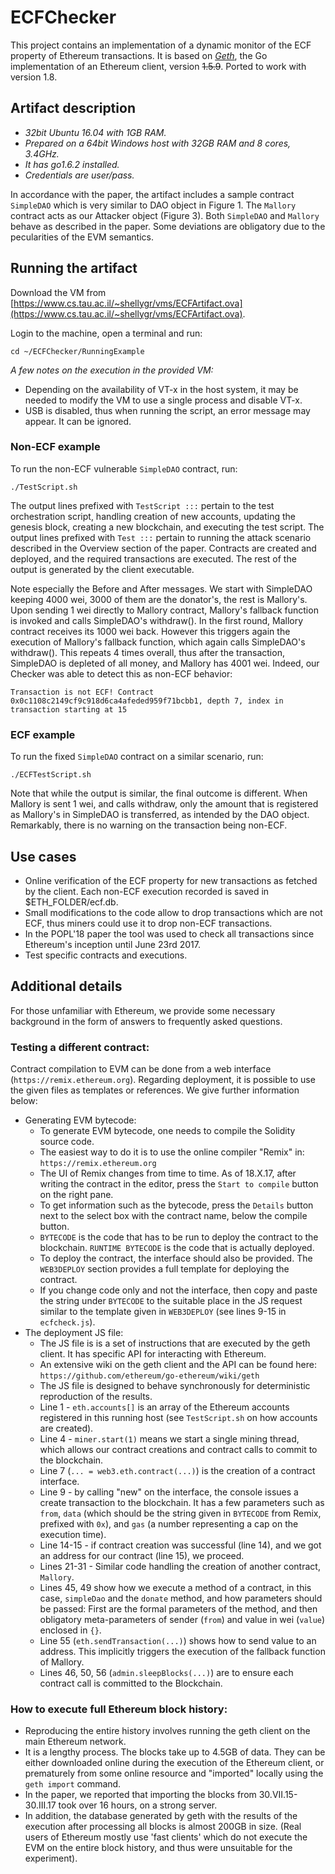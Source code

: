 # ECFChecker

This project contains an implementation of a dynamic monitor of the ECF property of Ethereum transactions.
It is based on _[Geth](https://github.com/ethereum/go-ethereum)_, the Go implementation of an Ethereum client, version ~~1.5.9~~. Ported to work with version 1.8.

## Artifact description
+ _32bit Ubuntu 16.04 with 1GB RAM._
+ _Prepared on a 64bit Windows host with 32GB RAM and 8 cores, 3.4GHz._
+ _It has go1.6.2 installed._
+ _Credentials are user/pass._

In accordance with the paper, the artifact includes a sample contract ```SimpleDAO``` which is very similar to DAO object in Figure 1.
The ```Mallory``` contract acts as our Attacker object (Figure 3).
Both ```SimpleDAO``` and ```Mallory``` behave as described in the paper. Some deviations are obligatory due to the pecularities of the EVM semantics.

## Running the artifact
Download the VM from [https://www.cs.tau.ac.il/~shellygr/vms/ECFArtifact.ova](https://www.cs.tau.ac.il/~shellygr/vms/ECFArtifact.ova).

Login to the machine, open a terminal and run:

	cd ~/ECFChecker/RunningExample

*A few notes on the execution in the provided VM:*
+ Depending on the availability of VT-x in the host system, it may be needed to modify the VM to use a single process and disable VT-x.
+ USB is disabled, thus when running the script, an error message may appear. It can be ignored.


### Non-ECF example
To run the non-ECF vulnerable ```SimpleDAO``` contract, run:

	./TestScript.sh

The output lines prefixed with ```TestScript :::``` pertain to the test orchestration script, handling creation of new accounts, updating the genesis block, creating a new blockchain, and executing the test script.
The output lines prefixed with ```Test :::``` pertain to running the attack scenario described in the Overview section of the paper. Contracts are created and deployed, and the required transactions are executed.
The rest of the output is generated by the client executable.

Note especially the Before and After messages.
We start with SimpleDAO keeping 4000 wei, 3000 of them are the donator's, the rest is Mallory's. 
Upon sending 1 wei directly to Mallory contract, Mallory's fallback function is invoked and calls SimpleDAO's withdraw(). 
In the first round, Mallory contract receives its 1000 wei back. 
However this triggers again the execution of Mallory's fallback function, which again calls SimpleDAO's withdraw(). 
This repeats 4 times overall, thus after the transaction, SimpleDAO is depleted of all money, and Mallory has 4001 wei.
Indeed, our Checker was able to detect this as non-ECF behavior:

	Transaction is not ECF! Contract 0x0c1108c2149cf9c918d6ca4afeded959f71bcbb1, depth 7, index in transaction starting at 15


### ECF example
To run the fixed ```SimpleDAO``` contract on a similar scenario, run:

	./ECFTestScript.sh

Note that while the output is similar, the final outcome is different.
When Mallory is sent 1 wei, and calls withdraw, only the amount that is registered as Mallory's in SimpleDAO is transferred, as intended by the DAO object.
Remarkably, there is no warning on the transaction being non-ECF.


## Use cases
 - Online verification of the ECF property for new transactions as fetched by the client. Each non-ECF execution recorded is saved in $ETH_FOLDER/ecf.db.
 - Small modifications to the code allow to drop transactions which are not ECF, thus miners could use it to drop non-ECF transactions.
 - In the POPL'18 paper the tool was used to check all transactions since Ethereum's inception until June 23rd 2017.
 - Test specific contracts and executions.
 
 ## Additional details
For those unfamiliar with Ethereum, we provide some necessary background in the form of answers to frequently asked questions. 

### Testing a different contract:
Contract compilation to EVM can be done from a web interface (```https://remix.ethereum.org```).
Regarding deployment, it is possible to use the given files as templates or references. We give further information below:
* Generating EVM bytecode:
	* To generate EVM bytecode, one needs to compile the Solidity source code.
	* The easiest way to do it is to use the online compiler "Remix" in: ```https://remix.ethereum.org```
	* The UI of Remix changes from time to time. As of 18.X.17, after writing the contract in the editor, press the ```Start to compile``` button on the right pane.
	* To get information such as the bytecode, press the ```Details``` button next to the select box with the contract name, below the compile button. 
	* ```BYTECODE``` is the code that has to be run to deploy the contract to the blockchain. ```RUNTIME BYTECODE``` is the code that is actually deployed.
	* To deploy the contract, the interface should also be provided. The ```WEB3DEPLOY``` section provides a full template for deploying the contract. 		
	* If you change code only and not the interface, then copy and paste the string under ```BYTECODE``` to the suitable place in the JS request similar to the template given in ```WEB3DEPLOY``` (see lines 9-15 in ```ecfcheck.js```).
* The deployment JS file:
	* The JS file is is a set of instructions that are executed by the geth client. It has specific API for interacting with Ethereum.
	* An extensive wiki on the geth client and the API can be found here: ```https://github.com/ethereum/go-ethereum/wiki/geth```
	* The JS file is designed to behave synchronously for deterministic reproduction of the results.
	* Line 1 - ```eth.accounts[]``` is an array of the Ethereum accounts registered in this running host (see ```TestScript.sh``` on how accounts are created).
	* Line 4 - ```miner.start(1)``` means we start a single mining thread, which allows our contract creations and contract calls to commit to the blockchain.
	* Line 7 (```... = web3.eth.contract(...)```) is the creation of a contract interface.
	* Line 9 - by calling "new" on the interface, the console issues a create transaction to the blockchain. It has a few parameters such as ```from```, ```data``` (which should be the string given in ```BYTECODE``` from Remix, prefixed with ```0x```), and ```gas``` (a number representing a cap on the execution time).
	* Line 14-15 - if contract creation was successful (line 14), and we got an address for our contract (line 15), we proceed.
	* Lines 21-31 - Similar code handling the creation of another contract, ```Mallory```.
	* Lines 45, 49 show how we execute a method of a contract, in this case, ```simpleDao``` and the ```donate``` method, and how parameters should be passed: First are the formal parameters of the method, and then obligatory meta-parameters of sender (```from```) and value in wei (```value```) enclosed in ```{}```.
	* Line 55 (```eth.sendTransaction(...)```) shows how to send value to an address. This implicitly triggers the execution of the fallback function of Mallory.
	* Lines 46, 50, 56 (```admin.sleepBlocks(...)```) are to ensure each contract call is committed to the Blockchain. 

### How to execute full Ethereum block history:
* Reproducing the entire history involves running the geth client on the main Ethereum network.
* It is a lengthy process. The blocks take up to 4.5GB of data. They can be either downloaded online during the execution of the Ethereum client, or prematurely from some online resource and "imported" locally using the ```geth import``` command.
* In the paper, we reported that importing the blocks from 30.VII.15-30.III.17 took over 16 hours, on a strong server.
* In addition, the database generated by geth with the results of the execution after processing all blocks is almost 200GB in size. (Real users of Ethereum mostly use 'fast clients' which do not execute the EVM on the entire block history, and thus were unsuitable for the experiment).
